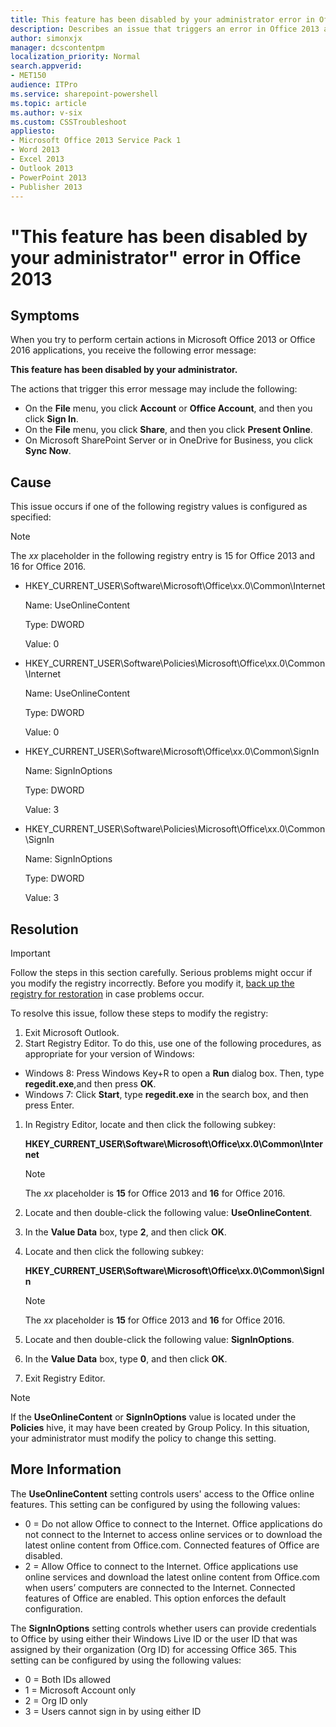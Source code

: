 ```yaml
---
title: This feature has been disabled by your administrator error in Office
description: Describes an issue that triggers an error in Office 2013 applications when you try to sign in or share a file. This issue involves certain registry settings. A resolution is provided.
author: simonxjx
manager: dcscontentpm
localization_priority: Normal
search.appverid: 
- MET150
audience: ITPro
ms.service: sharepoint-powershell
ms.topic: article
ms.author: v-six
ms.custom: CSSTroubleshoot
appliesto:
- Microsoft Office 2013 Service Pack 1
- Word 2013
- Excel 2013
- Outlook 2013
- PowerPoint 2013
- Publisher 2013
---
```


# "This feature has been disabled by your administrator" error in Office 2013

## Symptoms

When you try to perform certain actions in Microsoft Office 2013 or Office 2016 applications, you receive the following error message:

**This feature has been disabled by your administrator.**

The actions that trigger this error message may include the following:

- On the **File** menu, you click **Account** or **Office Account**, and then you click **Sign In**.
- On the **File** menu, you click **Share**, and then you click **Present Online**.
- On Microsoft SharePoint Server or in OneDrive for Business, you click **Sync Now**.

## Cause

This issue occurs if one of the following registry values is configured as specified:

> [!NOTE]
> The *xx* placeholder in the following registry entry is 15 for Office 2013 and 16 for Office 2016.
 
- HKEY_CURRENT_USER\Software\Microsoft\Office\xx.0\Common\Internet

  Name: UseOnlineContent

  Type: DWORD

  Value: 0
- HKEY_CURRENT_USER\Software\Policies\Microsoft\Office\xx.0\Common\Internet
  
  Name: UseOnlineContent
 
  Type: DWORD
 
  Value: 0
- HKEY_CURRENT_USER\Software\Microsoft\Office\xx.0\Common\SignIn
  
  Name: SignInOptions
  
  Type: DWORD
  
  Value: 3
- HKEY_CURRENT_USER\Software\Policies\Microsoft\Office\xx.0\Common\SignIn
  
  Name: SignInOptions
  
  Type: DWORD
  
  Value: 3

## Resolution

> [!IMPORTANT]
> Follow the steps in this section carefully. Serious problems might occur if you modify the registry incorrectly. Before you modify it, [back up the registry for restoration](https://support.microsoft.com/help/322756) in case problems occur.

To resolve this issue, follow these steps to modify the registry:
 
1. Exit Microsoft Outlook.
1. Start Registry Editor. To do this, use one of the following procedures, as appropriate for your version of Windows:

  - Windows 8: Press Windows Key+R to open a **Run** dialog box. Then, type **regedit.exe**,and then press **OK**.
  - Windows 7: Click **Start**, type **regedit.exe** in the search box, and then press Enter.
     
1. In Registry Editor, locate and then click the following subkey:

   **HKEY_CURRENT_USER\Software\Microsoft\Office\xx.0\Common\Internet**
   
   > [!NOTE]
   > The *xx* placeholder is **15** for Office 2013 and **16** for Office 2016.

1. Locate and then double-click the following value: **UseOnlineContent**.
1. In the **Value Data** box, type **2**, and then click **OK**.
1. Locate and then click the following subkey:

   **HKEY_CURRENT_USER\Software\Microsoft\Office\xx.0\Common\SignIn**

   > [!NOTE]
   > The *xx* placeholder is **15** for Office 2013 and **16** for Office 2016.

1. Locate and then double-click the following value: **SignInOptions**.
1. In the **Value Data** box, type **0**, and then click **OK**.
1. Exit Registry Editor.

> [!NOTE]
> If the **UseOnlineContent** or **SignInOptions** value is located under the **Policies** hive, it may have been created by Group Policy. In this situation, your administrator must modify the policy to change this setting.

## More Information

The **UseOnlineContent** setting controls users' access to the Office online features. This setting can be configured by using the following values:
 
- 0 = Do not allow Office to connect to the Internet. Office applications do not connect to the Internet to access online services or to download the latest online content from Office.com. Connected features of Office are disabled.
- 2 = Allow Office to connect to the Internet. Office applications use online services and download the latest online content from Office.com when users’ computers are connected to the Internet. Connected features of Office are enabled. This option enforces the default configuration.

The **SignInOptions** setting controls whether users can provide credentials to Office by using either their Windows Live ID or the user ID that was assigned by their organization (Org ID) for accessing Office 365. This setting can be configured by using the following values:
 
- 0 = Both IDs allowed
- 1 = Microsoft Account only
- 2 = Org ID only
- 3 = Users cannot sign in by using either ID
